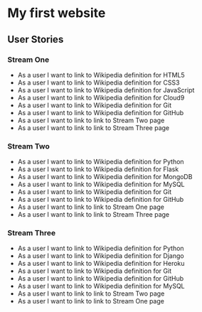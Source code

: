 # My first website

## User Stories

### Stream One

- As a user I want to link to Wikipedia definition for HTML5
- As a user I want to link to Wikipedia definition for CSS3
- As a user I want to link to Wikipedia definition for JavaScript
- As a user I want to link to Wikipedia definition for Cloud9
- As a user I want to link to Wikipedia definition for Git
- As a user I want to link to Wikipedia definition for GitHub
- As a user I want to link to link to Stream Two page
- As a user I want to link to link to Stream Three page

### Stream Two

- As a user I want to link to Wikipedia definition for Python
- As a user I want to link to Wikipedia definition for Flask
- As a user I want to link to Wikipedia definition for MongoDB
- As a user I want to link to Wikipedia definition for MySQL
- As a user I want to link to Wikipedia definition for Git
- As a user I want to link to Wikipedia definition for GitHub
- As a user I want to link to link to Stream One page
- As a user I want to link to link to Stream Three page

### Stream Three

- As a user I want to link to Wikipedia definition for Python
- As a user I want to link to Wikipedia definition for Django
- As a user I want to link to Wikipedia definition for Heroku
- As a user I want to link to Wikipedia definition for Git
- As a user I want to link to Wikipedia definition for GitHub
- As a user I want to link to Wikipedia definition for MySQL
- As a user I want to link to link to Stream Two page
- As a user I want to link to link to Stream One page